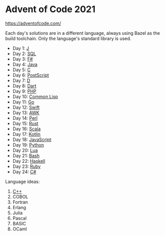 # Advent of Code 2021

https://adventofcode.com/

Each day's solutions are in a different language, always using Bazel as the
build toolchain. Only the language's standard library is used.

- Day 1: [J](<https://en.wikipedia.org/wiki/J_(programming_language)>)
- Day 2: [SQL](https://en.wikipedia.org/wiki/SQL)
- Day 3: [F#](<https://en.wikipedia.org/wiki/FSharp_(programming_language)>)
- Day 4: [Java](<https://en.wikipedia.org/wiki/Java_(programming_language)>)
- Day 5: [C](<https://en.wikipedia.org/wiki/C_(programming_language)>)
- Day 6: [PostScript](https://en.wikipedia.org/wiki/PostScript)
- Day 7: [D](<https://en.wikipedia.org/wiki/D_(programming_language)>)
- Day 8: [Dart](<https://en.wikipedia.org/wiki/Dart_(programming_language)>)
- Day 9: [PHP](https://en.wikipedia.org/wiki/PHP)
- Day 10: [Common Lisp](https://en.wikipedia.org/wiki/Common_Lisp)
- Day 11: [Go](<https://en.wikipedia.org/wiki/Go_(programming_language)>)
- Day 12: [Swift](<https://en.wikipedia.org/wiki/Swift_(programming_language)>)
- Day 13: [AWK](https://en.wikipedia.org/wiki/AWK)
- Day 14: [Perl](<https://en.wikipedia.org/wiki/Perl_(programming_language)>)
- Day 15: [Rust](<https://en.wikipedia.org/wiki/Rust_(programming_language)>)
- Day 16: [Scala](<https://en.wikipedia.org/wiki/Scala_(programming_language)>)
- Day 17: [Kotlin](<https://en.wikipedia.org/wiki/Kotlin_(programming_language)>)
- Day 18: [JavaScript](https://en.wikipedia.org/wiki/JavaScript)
- Day 19: [Python](<https://en.wikipedia.org/wiki/Python_(programming_language)>)
- Day 20: [Lua](<https://en.wikipedia.org/wiki/Lua_(programming_language)>)
- Day 21: [Bash](<https://en.wikipedia.org/wiki/Bash_(Unix_shell)>)
- Day 22: [Haskell](<https://en.wikipedia.org/wiki/Haskell_(programming_language)>)
- Day 23: [Ruby](<https://en.wikipedia.org/wiki/Ruby_(programming_language)>)
- Day 24: [C#](https://en.wikipedia.org/wiki/C_Sharp)

Language ideas:

1. [C++](https://docs.bazel.build/versions/main/be/c-cpp.html)
1. COBOL
1. Fortran
1. Erlang
1. Julia
1. Pascal
1. BASIC
1. OCaml
